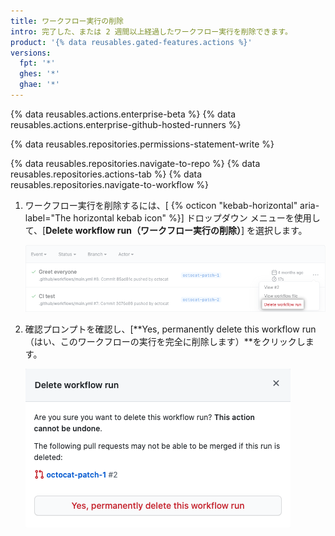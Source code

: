 ```yaml
---
title: ワークフロー実行の削除
intro: 完了した、または 2 週間以上経過したワークフロー実行を削除できます。
product: '{% data reusables.gated-features.actions %}'
versions:
  fpt: '*'
  ghes: '*'
  ghae: '*'
---
```


{% data reusables.actions.enterprise-beta %}
{% data reusables.actions.enterprise-github-hosted-runners %}

{% data reusables.repositories.permissions-statement-write %}

{% data reusables.repositories.navigate-to-repo %}
{% data reusables.repositories.actions-tab %}
{% data reusables.repositories.navigate-to-workflow %}
1. ワークフロー実行を削除するには、[ {% octicon "kebab-horizontal" aria-label="The horizontal kebab icon" %}] ドロップダウン メニューを使用して、[**Delete workflow run（ワークフロー実行の削除）**] を選択します。

    ![ワークフロー実行の削除](/assets/images/help/settings/workflow-delete-run.png)
2. 確認プロンプトを確認し、[**Yes, permanently delete this workflow run（はい、このワークフローの実行を完全に削除します）**をクリックします。

    ![ワークフロー実行確認の削除](/assets/images/help/settings/workflow-delete-run-confirmation.png)
